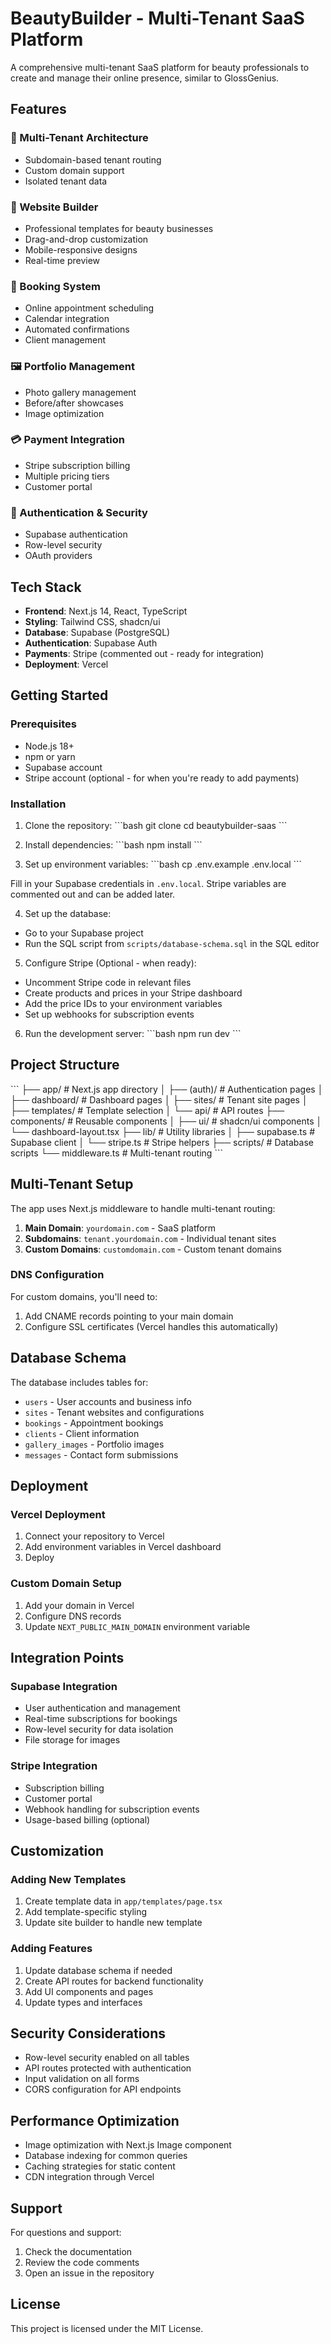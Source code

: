# BeautyBuilder - Multi-Tenant SaaS Platform

A comprehensive multi-tenant SaaS platform for beauty professionals to create and manage their online presence, similar to GlossGenius.

## Features

### 🏢 Multi-Tenant Architecture
- Subdomain-based tenant routing
- Custom domain support
- Isolated tenant data

### 🎨 Website Builder
- Professional templates for beauty businesses
- Drag-and-drop customization
- Mobile-responsive designs
- Real-time preview

### 📅 Booking System
- Online appointment scheduling
- Calendar integration
- Automated confirmations
- Client management

### 🖼️ Portfolio Management
- Photo gallery management
- Before/after showcases
- Image optimization

### 💳 Payment Integration
- Stripe subscription billing
- Multiple pricing tiers
- Customer portal

### 🔐 Authentication & Security
- Supabase authentication
- Row-level security
- OAuth providers

## Tech Stack

- **Frontend**: Next.js 14, React, TypeScript
- **Styling**: Tailwind CSS, shadcn/ui
- **Database**: Supabase (PostgreSQL)
- **Authentication**: Supabase Auth
- **Payments**: Stripe (commented out - ready for integration)
- **Deployment**: Vercel

## Getting Started

### Prerequisites

- Node.js 18+
- npm or yarn
- Supabase account
- Stripe account (optional - for when you're ready to add payments)

### Installation

1. Clone the repository:
\`\`\`bash
git clone <repository-url>
cd beautybuilder-saas
\`\`\`

2. Install dependencies:
\`\`\`bash
npm install
\`\`\`

3. Set up environment variables:
\`\`\`bash
cp .env.example .env.local
\`\`\`

Fill in your Supabase credentials in `.env.local`. Stripe variables are commented out and can be added later.

4. Set up the database:
- Go to your Supabase project
- Run the SQL script from `scripts/database-schema.sql` in the SQL editor

5. Configure Stripe (Optional - when ready):
- Uncomment Stripe code in relevant files
- Create products and prices in your Stripe dashboard
- Add the price IDs to your environment variables
- Set up webhooks for subscription events

6. Run the development server:
\`\`\`bash
npm run dev
\`\`\`

## Project Structure

\`\`\`
├── app/                    # Next.js app directory
│   ├── (auth)/            # Authentication pages
│   ├── dashboard/         # Dashboard pages
│   ├── sites/            # Tenant site pages
│   ├── templates/        # Template selection
│   └── api/              # API routes
├── components/           # Reusable components
│   ├── ui/              # shadcn/ui components
│   └── dashboard-layout.tsx
├── lib/                 # Utility libraries
│   ├── supabase.ts     # Supabase client
│   └── stripe.ts       # Stripe helpers
├── scripts/            # Database scripts
└── middleware.ts       # Multi-tenant routing
\`\`\`

## Multi-Tenant Setup

The app uses Next.js middleware to handle multi-tenant routing:

1. **Main Domain**: `yourdomain.com` - SaaS platform
2. **Subdomains**: `tenant.yourdomain.com` - Individual tenant sites
3. **Custom Domains**: `customdomain.com` - Custom tenant domains

### DNS Configuration

For custom domains, you'll need to:
1. Add CNAME records pointing to your main domain
2. Configure SSL certificates (Vercel handles this automatically)

## Database Schema

The database includes tables for:
- `users` - User accounts and business info
- `sites` - Tenant websites and configurations
- `bookings` - Appointment bookings
- `clients` - Client information
- `gallery_images` - Portfolio images
- `messages` - Contact form submissions

## Deployment

### Vercel Deployment

1. Connect your repository to Vercel
2. Add environment variables in Vercel dashboard
3. Deploy

### Custom Domain Setup

1. Add your domain in Vercel
2. Configure DNS records
3. Update `NEXT_PUBLIC_MAIN_DOMAIN` environment variable

## Integration Points

### Supabase Integration
- User authentication and management
- Real-time subscriptions for bookings
- Row-level security for data isolation
- File storage for images

### Stripe Integration
- Subscription billing
- Customer portal
- Webhook handling for subscription events
- Usage-based billing (optional)

## Customization

### Adding New Templates
1. Create template data in `app/templates/page.tsx`
2. Add template-specific styling
3. Update site builder to handle new template

### Adding Features
1. Update database schema if needed
2. Create API routes for backend functionality
3. Add UI components and pages
4. Update types and interfaces

## Security Considerations

- Row-level security enabled on all tables
- API routes protected with authentication
- Input validation on all forms
- CORS configuration for API endpoints

## Performance Optimization

- Image optimization with Next.js Image component
- Database indexing for common queries
- Caching strategies for static content
- CDN integration through Vercel

## Support

For questions and support:
1. Check the documentation
2. Review the code comments
3. Open an issue in the repository

## License

This project is licensed under the MIT License.
